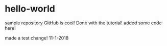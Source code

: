 # hello-world
sample repository
GitHub is cool!
Done with the tutorial!
added some code here!

made a test change! 11-1-2018